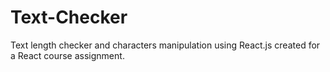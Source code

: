 # Text-Checker
Text length checker and characters manipulation using React.js created for a React course assignment.

